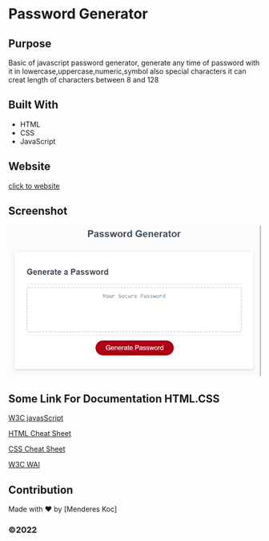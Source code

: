 # Password Generator

## Purpose
Basic of javascript password generator, generate any time of password with it in lowercase,uppercase,numeric,symbol also special characters it can creat length of characters between 8 and 128 

## Built With
* HTML
* CSS
* JavaScript

## Website

[click to website](https://mendereskoc.github.io/Password-Generator/)

## Screenshot

![ScreenShot](/assets/images/screenshot.png)

## Some Link For Documentation HTML.CSS

[W3C javasScript](https://www.w3schools.com/js/js_loop_for.asp)

[HTML Cheat Sheet](https://websitesetup.org/wp-content/uploads/2019/10/WSU-HTML-Cheat-Sheet.pdf)

[CSS Cheat Sheet](https://websitesetup.org/wp-content/uploads/2016/10/wsu-css-cheat-sheet.pdf)

[W3C WAI](https://www.w3.org/WAI/standards-guidelines/wcag/)

## Contribution
Made with ❤️ by [Menderes Koc]

### ©️2022 
